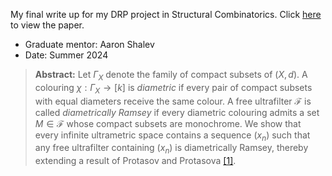 My final write up for my DRP project in Structural Combinatorics. Click [here](https://github.com/jakegameroff/DRP2024/blob/main/main.pdf) to view the paper.
- Graduate mentor: Aaron Shalev
- Date: Summer 2024
> **Abstract:** Let $\Gamma_X$ denote the family of compact subsets of $(X,d)$. A colouring $\chi : \Gamma_X \to [k]$ is *diametric* if every pair of compact subsets with equal diameters receive the same colour. A free ultrafilter $\mathcal{F}$ is called *diametrically Ramsey* if every diametric colouring admits a set $M \in \mathcal{F}$ whose compact subsets are monochrome. We show that every infinite ultrametric space contains a sequence $(x_n)$ such that any free ultrafilter containing $(x_n)$ is diametrically Ramsey, thereby extending a result of Protasov and Protasova [\[1\]](http://matstud.org.ua/texts/2018/49_2/115-121.pdf).
